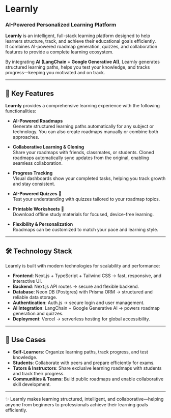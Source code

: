 # Learnly

### AI-Powered Personalized Learning Platform

**Learnly** is an intelligent, full-stack learning platform designed to help learners structure, track, and achieve their educational goals efficiently.  
It combines AI-powered roadmap generation, quizzes, and collaboration features to provide a complete learning ecosystem.

By integrating **AI (LangChain + Google Generative AI)**, Learnly generates structured learning paths, helps you test your knowledge, and tracks progress—keeping you motivated and on track.

---

## 🚀 Key Features

**Learnly** provides a comprehensive learning experience with the following functionalities:

- **AI-Powered Roadmaps**  
  Generate structured learning paths automatically for any subject or technology. You can also create roadmaps manually or combine both approaches.

- **Collaborative Learning & Cloning**  
  Share your roadmaps with friends, classmates, or students. Cloned roadmaps automatically sync updates from the original, enabling seamless collaboration.

- **Progress Tracking**  
  Visual dashboards show your completed tasks, helping you track growth and stay consistent.

- **AI-Powered Quizzes** 🧠  
  Test your understanding with quizzes tailored to your roadmap topics.

- **Printable Worksheets** 📄  
  Download offline study materials for focused, device-free learning.

- **Flexibility & Personalization**  
  Roadmaps can be customized to match your pace and learning style.

---

## 🛠️ Technology Stack

Learnly is built with modern technologies for scalability and performance:

- **Frontend**: Next.js + TypeScript + Tailwind CSS → fast, responsive, and interactive UI.  
- **Backend**: Next.js API routes → secure and flexible backend.  
- **Database**: Neon DB (Postgres) with Prisma ORM → structured and reliable data storage.  
- **Authentication**: Auth.js → secure login and user management.  
- **AI Integration**: LangChain + Google Generative AI → powers roadmap generation and quizzes.  
- **Deployment**: Vercel → serverless hosting for global accessibility.

---

## 🎯 Use Cases

- **Self-Learners**: Organize learning paths, track progress, and test knowledge.  
- **Students**: Collaborate with peers and prepare efficiently for exams.  
- **Tutors & Instructors**: Share exclusive learning roadmaps with students and track their progress.  
- **Communities & Teams**: Build public roadmaps and enable collaborative skill development.

---

✨ Learnly makes learning structured, intelligent, and collaborative—helping anyone from beginners to professionals achieve their learning goals efficiently.



